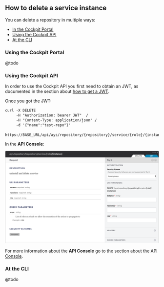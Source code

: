 ## How to delete a service instance

You can delete a repository in multiple ways:

- [In the Cockpit Portal](#portal)
- [Using the Cockpit API](#api)
- [At the CLI](#cli)


<a id="portal"></a>
### Using the Cockpit Portal

@todo


<a id="api"></a>
### Using the Cockpit API

In order to use the Cockpit API you first need to obtain an JWT, as documented in the section about [how to get a JWT](../Get_JWT/Get_JWT.md).

Once you got the JWT:

```
curl -X DELETE
     -H "Authorization: bearer JWT"  /
     -H "Content-Type: application/json" /
     -d '{"name":"test-repo"}'
     https://BASE_URL/api/ays/repository/{repository}/service/{role}/{instance}
```

In the **API Console**:

![](delete-service.png)

For more information about the **API Console** go to the section about the [API Console](../../API_Console/API_Console.md).


<a id="cli"></a>
### At the CLI

@todo
